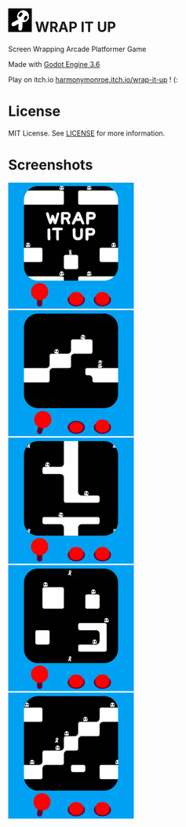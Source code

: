# ![icon](media/image/icon/48.png) WRAP IT UP

Screen Wrapping Arcade Platformer Game

Made with [Godot Engine 3.6](https://godotengine.org)

Play on itch.io [harmonymonroe.itch.io/wrap-it-up](https://harmonymonroe.itch.io/wrap-it-up) ! (:

# License
MIT License. See [LICENSE](LICENSE) for more information.

# Screenshots

![shot1](media/image/screenshot/thumb1.png)
![shot2](media/image/screenshot/thumb2.png)
![shot3](media/image/screenshot/thumb3.png)
![shot4](media/image/screenshot/thumb4.png)
![shot5](media/image/screenshot/thumb5.png)
